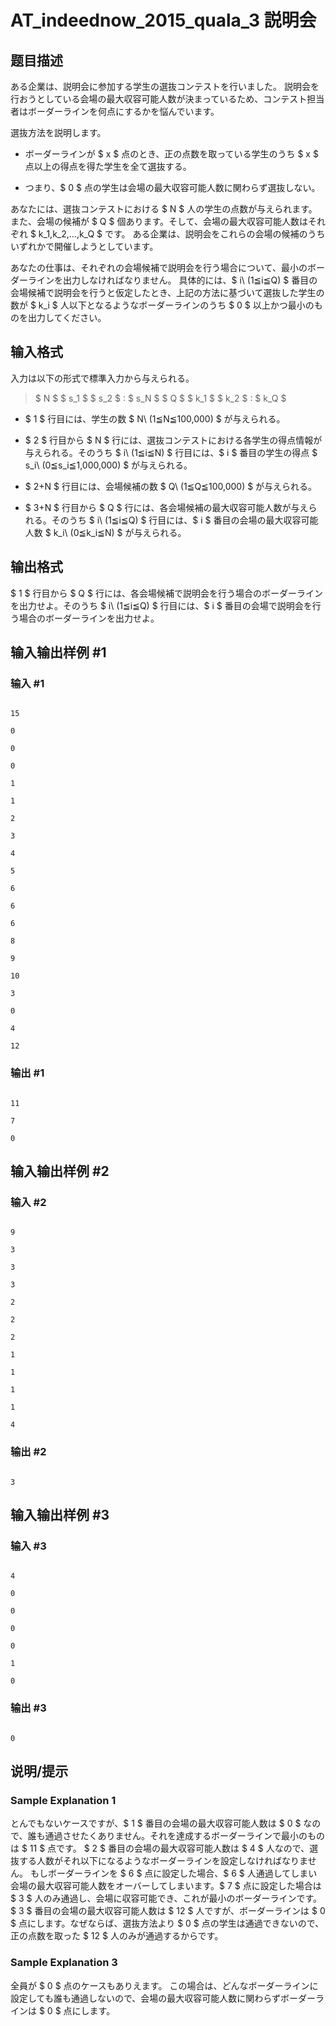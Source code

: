# AT_indeednow_2015_quala_3 説明会

## 题目描述

[problemUrl]: https://atcoder.jp/contests/indeednow-quala/tasks/indeednow_2015_quala_3

ある企業は、説明会に参加する学生の選抜コンテストを行いました。 説明会を行おうとしている会場の最大収容可能人数が決まっているため、コンテスト担当者はボーダーラインを何点にするかを悩んでいます。

選抜方法を説明します。

- ボーダーラインが $ x $ 点のとき、正の点数を取っている学生のうち $ x $ 点以上の得点を得た学生を全て選抜する。
- つまり、$ 0 $ 点の学生は会場の最大収容可能人数に関わらず選抜しない。

あなたには、選抜コンテストにおける $ N $ 人の学生の点数が与えられます。 また、会場の候補が $ Q $ 個あります。そして、会場の最大収容可能人数はそれぞれ $ k_1,k_2,…,k_Q $ です。 ある企業は、説明会をこれらの会場の候補のうちいずれかで開催しようとしています。

あなたの仕事は、それぞれの会場候補で説明会を行う場合について、最小のボーダーラインを出力しなければなりません。 具体的には、$ i\ (1≦i≦Q) $ 番目の会場候補で説明会を行うと仮定したとき、上記の方法に基づいて選抜した学生の数が $ k_i $ 人以下となるようなボーダーラインのうち $ 0 $ 以上かつ最小のものを出力してください。

## 输入格式

入力は以下の形式で標準入力から与えられる。

> $ N $ $ s_1 $ $ s_2 $ : $ s_N $ $ Q $ $ k_1 $ $ k_2 $ : $ k_Q $

- $ 1 $ 行目には、学生の数 $ N\ (1≦N≦100,000) $ が与えられる。
- $ 2 $ 行目から $ N $ 行には、選抜コンテストにおける各学生の得点情報が与えられる。そのうち $ i\ (1≦i≦N) $ 行目には、$ i $ 番目の学生の得点 $ s_i\ (0≦s_i≦1,000,000) $ が与えられる。
- $ 2+N $ 行目には、会場候補の数 $ Q\ (1≦Q≦100,000) $ が与えられる。
- $ 3+N $ 行目から $ Q $ 行には、各会場候補の最大収容可能人数が与えられる。そのうち $ i\ (1≦i≦Q) $ 行目には、$ i $ 番目の会場の最大収容可能人数 $ k_i\ (0≦k_i≦N) $ が与えられる。

## 输出格式

$ 1 $ 行目から $ Q $ 行には、各会場候補で説明会を行う場合のボーダーラインを出力せよ。そのうち $ i\ (1≦i≦Q) $ 行目には、$ i $ 番目の会場で説明会を行う場合のボーダーラインを出力せよ。

## 输入输出样例 #1

### 输入 #1

```
15
0
0
0
1
1
2
3
4
5
6
6
6
8
9
10
3
0
4
12
```

### 输出 #1

```
11
7
0
```

## 输入输出样例 #2

### 输入 #2

```
9
3
3
3
2
2
2
1
1
1
1
4
```

### 输出 #2

```
3
```

## 输入输出样例 #3

### 输入 #3

```
4
0
0
0
0
1
0
```

### 输出 #3

```
0
```

## 说明/提示

### Sample Explanation 1

とんでもないケースですが、$ 1 $ 番目の会場の最大収容可能人数は $ 0 $ なので、誰も通過させたくありません。それを達成するボーダーラインで最小のものは $ 11 $ 点です。 $ 2 $ 番目の会場の最大収容可能人数は $ 4 $ 人なので、選抜する人数がそれ以下になるようなボーダーラインを設定しなければなりません。 もしボーダーラインを $ 6 $ 点に設定した場合、$ 6 $ 人通過してしまい会場の最大収容可能人数をオーバーしてしまいます。$ 7 $ 点に設定した場合は $ 3 $ 人のみ通過し、会場に収容可能でき、これが最小のボーダーラインです。 $ 3 $ 番目の会場の最大収容可能人数は $ 12 $ 人ですが、ボーダーラインは $ 0 $ 点にします。なぜならば、選抜方法より $ 0 $ 点の学生は通過できないので、正の点数を取った $ 12 $ 人のみが通過するからです。

### Sample Explanation 3

全員が $ 0 $ 点のケースもありえます。 この場合は、どんなボーダーラインに設定しても誰も通過しないので、会場の最大収容可能人数に関わらずボーダーラインは $ 0 $ 点にします。